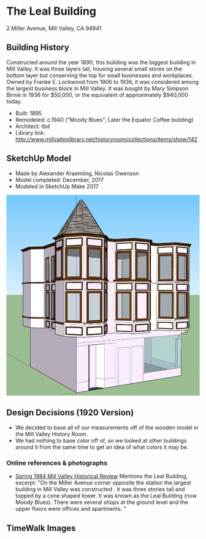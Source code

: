 # The Leal Building
2 Miller Avenue, Mill Valley, CA 94941

## Building History

Constructed around the year 1890, this building was the biggest building in Mill Valley. It was three layers tall, housing several small stores on the bottom layer but conserving the top for small businesses and workplaces. Owned by Franke E. Lockwood from 1906 to 1936, it was considered among the largest business block in Mill Valley. It was bought by Mary Simpson Birnie in 1936 for $50,000, or the equivalent of approximately $940,000 today. 

- Built: 1895
- Remodeled: c.1940 ("Moody Blues", Later the Equator Coffee building)
- Architect: tbd
- Library link: http://www.millvalleylibrary.net/historyroom/collections/items/show/142


## SketchUp Model

- Made by Alexander Kraemling, Nicolas Owenson
- Model completed: December, 2017
- Modeled in SketchUp Make 2017

![SketchUp Make 2017 model screenshot](https://github.com/TimeWalkOrg/building-mill-valley-ca-leal-building/blob/master/leal-building-1920.jpg)

## Design Decisions (1920 Version)
- We decided to base all of our measurements off of the wooden model in the Mill Valley History Room.
- We had nothing to base color off of, so we looked at other buildings around it from the same time to get an idea of what colors it may be.


### Online references & photographs
* [Spring 1984 Mill Valley Historical Review](http://www.millvalleylibrary.net/historyroom/collections/archive/files/mvhs1984spring-reduce_910d348bce.pdf) Mentions the Leal Building, excerpt: "On the Miller Avenue corner opposite the station the largest building in Mill Valley was constructed . It was three stories tall and topped by a cone shaped tower. It was known as the Leal Building (now Moody Blues). There were several shops at the ground level and the upper floors were offices and apartments. "

## TimeWalk Images
